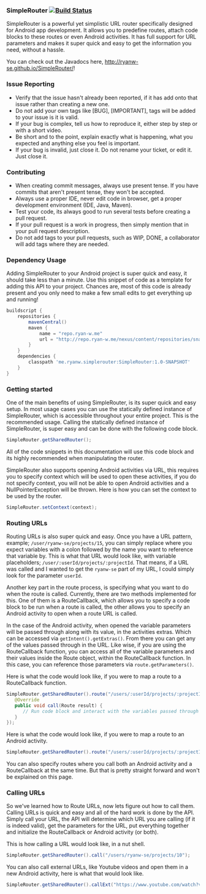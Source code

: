 ### SimpleRouter [![Build Status](https://travis-ci.org/ryanw-se/SimpleRouter.svg?branch=master)](https://travis-ci.org/ryanw-se/SimpleRouter)

SimpleRouter is a powerful yet simplistic URL router specifically designed for Android app development. It allows you to
predefine routes, attach code blocks to these routes or even Android activities. It has full support for URL parameters
and makes it super quick and easy to get the information you need, without a hassle.

You can check out the Javadocs here, http://ryanw-se.github.io/SimpleRouter/!

### Issue Reporting

* Verify that the issue hasn't already been reported, if it has add onto that issue rather than creating a new one.
* Do not add your own tags like [BUG], [IMPORTANT], tags will be added to your issue is it is valid.
* If your bug is complex, tell us how to reproduce it, either step by step or with a short video.
* Be short and to the point, explain exactly what is happening, what you expected and anything else you feel is important.
* If your bug is invalid, just close it. Do not rename your ticket, or edit it. Just close it.

### Contributing

* When creating commit messages, always use present tense. If you have commits that aren't present tense, they won't be accepted.
* Always use a proper IDE, never edit code in browser, get a proper development environment (IDE, Java, Maven).
* Test your code, its always good to run several tests before creating a pull request.
* If your pull request is a work in progress, then simply mention that in your pull request description.
* Do not add tags to your pull requests, such as WIP, DONE, a collaborator will add tags where they are needed.

### Dependency Usage

Adding SimpleRouter to your Android project is super quick and easy, it should take less than a minute. Use this snippet of code
as a template for adding this API to your project. Chances are, most of this code is already present and you only need to make a 
few small edits to get everything up and running!

```gradle
buildscript {
    repositories {
        mavenCentral()
        maven {
            name = "repo.ryan-w.me"
            url = "http://repo.ryan-w.me/nexus/content/repositories/snapshots/"
        }
    }
    dependencies {
        classpath 'me.ryanw.simplerouter:SimpleRouter:1.0-SNAPSHOT'
    }
}
```

### Getting started

One of the main benefits of using SimpleRouter, is its super quick and easy setup. In most usage cases you can use the statically
defined instance of SimpleRouter, which is accessible throughout your entire project. This is the recommended usage. Calling the
statically defined instance of SimpleRouter, is super easy and can be done with the following code block.

```java 
SimpleRouter.getSharedRouter();
```

All of the code snippets in this documentation will use this code block and its highly recommended when manipulating the router.

SimpleRouter also supports opening Android activities via URL, this requires you to specify context which will be used to open 
these activities, if you do not specify context, you will not be able to open Android activities and a NullPointerException will
be thrown. Here is how you can set the context to be used by the router.

```java 
SimpleRouter.setContext(context);
```

### Routing URLs

Routing URLs is also super quick and easy. Once you have a URL pattern, example; ```/user/ryanw-se/projects/15```, you can simply 
replace where you expect variables with a colon followed by the name you want to reference that variable by. This is what that
URL would look like, with variable placeholders; ```/user/:userId/projects/:projectId```. That means, if a URL was called and I 
wanted to get the ```ryanw-se``` part of my URL, I could simply look for the parameter ```userId```.

Another key part in the route process, is specifying what you want to do when the route is called. Currently, there are two
methods implemented for this. One of them is a RouteCallback, which allows you to specify a code block to be run when a route is
called, the other allows you to specify an Android activity to open when a route URL is called.

In the case of the Android activity, when opened the variable parameters will be passed through along with its value, in the activities
extras. Which can be accessed via ```getIntent().getExtras()```. From there you can get any of the values passed through in the URL. Like wise, 
if you are using the RouteCallback function, you can access all of the variable parameters and their values inside the Route object, 
within the RouteCallback function. In this case, you can reference those parameters via ```route.getParameters()```.

Here is what the code would look like, if you were to map a route to a RouteCallback function. 

```java
SimpleRouter.getSharedRouter().route("/users/:userId/projects/:projectId", new RouteCallback<Route>() {
   @Override
   public void call(Route result) {
      // Run code block and interact with the variables passed through the route.
   }
});
```

Here is what the code would look like, if you were to map a route to an Android activity.

```java
SimpleRouter.getSharedRouter().route("/users/:userId/projects/:projectId", MyActivity.class);
```

You can also specify routes where you call both an Android activity and a RouteCallback at the same time. But that is
pretty straight forward and won't be explained on this page.

### Calling URLs

So we've learned how to Route URLs, now lets figure out how to call them. Calling URLs is quick and easy and all of the hard
work is done by the API. Simply call your URL, the API will determine which URL you are calling (if it is indeed valid), get
the parameters for the URL, put everything together and initialize the RouteCallback or Android activity (or both).

This is how calling a URL would look like, in a nut shell.

```java
SimpleRouter.getSharedRouter().call("/users/ryanw-se/projects/10");
```

You can also call external URLs, like Youtube videos and open them in a new Android activity, here is what that would look like.

```java
SimpleRouter.getSharedRouter().callExt("https://www.youtube.com/watch?v=8To-6VIJZRE");
```





